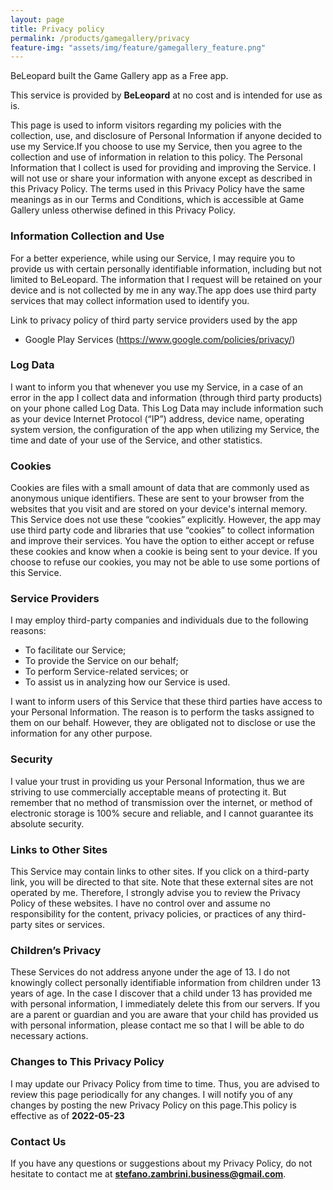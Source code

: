 ```yaml
---
layout: page
title: Privacy policy
permalink: /products/gamegallery/privacy
feature-img: "assets/img/feature/gamegallery_feature.png"
---
```


BeLeopard built the Game Gallery app as a Free app.

This service is provided by **BeLeopard** at no cost and is intended for use as is.

This page is used to inform visitors regarding my policies with the collection, use, and disclosure of Personal Information if anyone decided to use my Service.If you choose to use my Service, then you agree to the collection and use of information in relation to this policy.
The Personal Information that I collect is used for providing and improving the Service. I will not use or share your information with anyone except as described in this Privacy Policy.
The terms used in this Privacy Policy have the same meanings as in our Terms and Conditions, which is accessible at Game Gallery unless otherwise defined in this Privacy Policy.
‍
### Information Collection and Use
For a better experience, while using our Service, I may require you to provide us with certain personally identifiable information, including but not limited to BeLeopard.
The information that I request will be retained on your device and is not collected by me in any way.The app does use third party services that may collect information used to identify you.

Link to privacy policy of third party service providers used by the app
* Google Play Services (https://www.google.com/policies/privacy/)

### Log Data
I want to inform you that whenever you use my Service, in a case of an error in the app I collect data and information (through third party products) on your phone called Log Data.
This Log Data may include information such as your device Internet Protocol (“IP”) address, device name, operating system version, the configuration of the app when utilizing my Service, the time and date of your use of the Service, and other statistics.

### Cookies
Cookies are files with a small amount of data that are commonly used as anonymous unique identifiers. These are sent to your browser from the websites that you visit and are stored on your device's internal memory.
This Service does not use these “cookies” explicitly. However, the app may use third party code and libraries that use “cookies” to collect information and improve their services. You have the option to either accept or refuse these cookies and know when a cookie is being sent to your device. If you choose to refuse our cookies, you may not be able to use some portions of this Service.

### Service Providers
I may employ third-party companies and individuals due to the following reasons:
* To facilitate our Service;
* To provide the Service on our behalf;
* To perform Service-related services; or
* To assist us in analyzing how our Service is used.

I want to inform users of this Service that these third parties have access to your Personal Information.
The reason is to perform the tasks assigned to them on our behalf. However, they are obligated not to disclose or use the information for any other purpose.

### Security
I value your trust in providing us your Personal Information, thus we are striving to use commercially acceptable means of protecting it.
But remember that no method of transmission over the internet, or method of electronic storage is 100% secure and reliable, and I cannot guarantee its absolute security.

### Links to Other Sites
This Service may contain links to other sites. If you click on a third-party link, you will be directed to that site. Note that these external sites are not operated by me.
Therefore, I strongly advise you to review the Privacy Policy of these websites. I have no control over and assume no responsibility for the content, privacy policies, or practices of any third-party sites or services.

### Children’s Privacy
These Services do not address anyone under the age of 13.
I do not knowingly collect personally identifiable information from children under 13 years of age. In the case I discover that a child under 13 has provided me with personal information, I immediately delete this from our servers. If you are a parent or guardian and you are aware that your child has provided us with personal information, please contact me so that I will be able to do necessary actions.
‍
### Changes to This Privacy Policy
I may update our Privacy Policy from time to time. Thus, you are advised to review this page periodically for any changes. I will notify you of any changes by posting the new Privacy Policy on this page.This policy is effective as of **2022-05-23**

### Contact Us
If you have any questions or suggestions about my Privacy Policy, do not hesitate to contact me at **stefano.zambrini.business@gmail.com**.
